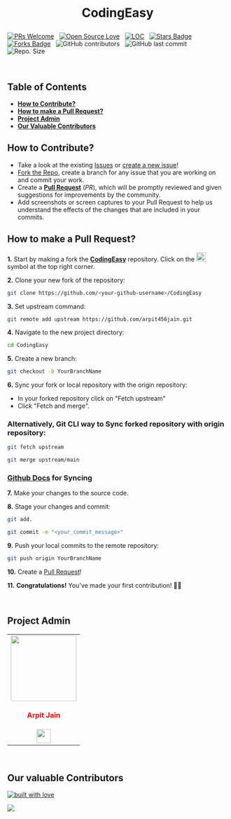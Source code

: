 # <p align = "center"> CodingEasy </p>

[![PRs Welcome](https://img.shields.io/badge/PRs-welcome-brightgreen.svg?style=flat-square)](https://github.com/arpit456jain/CodingEasy/pulls) &nbsp; 
[![Open Source Love](https://badges.frapsoft.com/os/v1/open-source.png?v=103)](https://github.com/ellerbrock/open-source-badges/) &nbsp; 
<a href="https://github.com/arpit456jain/CodingEasy"><img src="https://sloc.xyz/github/arpit456jain/CodingEasy" alt="LOC"/></a> &nbsp;
<a href="https://github.com/arpit456jain/CodingEasy/stargazers"><img src="https://img.shields.io/github/stars/arpit456jain/CodingEasy" alt="Stars Badge"/></a> &nbsp;  
<a href="https://github.com/arpit456jain/CodingEasy/network/members"><img src="https://img.shields.io/github/forks/arpit456jain/CodingEasy" alt="Forks Badge"/></a> &nbsp;
![GitHub contributors](https://img.shields.io/github/contributors/arpit456jain/CodingEasy?color=blue) &nbsp;
![GitHub last commit](https://img.shields.io/github/last-commit/arpit456jain/CodingEasy?color=red&style=plastic) &nbsp;
![Repo. Size](https://img.shields.io/github/repo-size/arpit456jain/CodingEasy?color=white) &nbsp;  

</br>

## Table of Contents
  - **[How to Contribute?](https://github.com/Chayan-11/CodingEasy/blob/master/README.md#how-to-contribute)**
  - **[How to make a Pull Request?](https://github.com/Chayan-11/CodingEasy/blob/master/README.md#how-to-make-a-pull-request)**
  - **[Project Admin](https://github.com/Chayan-11/CodingEasy/blob/master/README.md#project-admin)**
  - **[Our Valuable Contributors](https://github.com/Chayan-11/CodingEasy/blob/master/README.md#our-valuable-contributors)**
  
## How to Contribute?

- Take a look at the existing [Issues](https://github.com/ssurbhi09/Github-Automation/issues) or [create a new issue](https://github.com/ssurbhi09/Github-Automation/issues/new/choose)!
- [Fork the Repo](https://github.com/ssurbhi09/Github-Automation/issues/new/fork), create a branch for any issue that you are working on and commit your work.
- Create a **[Pull Request](CodingEasy)** (_PR_), which will be promptly reviewed and given suggestions for improvements by the community.
- Add screenshots or screen captures to your Pull Request to help us understand the effects of the changes that are included in your commits.

## How to make a Pull Request?

**1.** Start by making a fork the [**CodingEasy**](https://github.com/arpit456jain/CodingEasy) repository. Click on the <a href="https://github.com/arpit456jain/CodingEasy/fork"><img src="https://i.imgur.com/G4z1kEe.png" height="21" width="21"></a> symbol at the top right corner.

**2.** Clone your new fork of the repository:

```bash
git clone https://github.com/<your-github-username>/CodingEasy
```

**3.** Set upstream command:

```bash
git remote add upstream https://github.com/arpit456jain.git
```

**4.** Navigate to the new project directory:

```bash
cd CodingEasy
```

**5.** Create a new branch:

```bash
git checkout -b YourBranchName
```

**6.** Sync your fork or local repository with the origin repository:

- In your forked repository click on "Fetch upstream"
- Click "Fetch and merge".

### Alternatively, Git CLI way to Sync forked repository with origin repository:

```bash
git fetch upstream
```

```bash
git merge upstream/main
```

### [Github Docs](https://docs.github.com/en/github/collaborating-with-pull-requests/addressing-merge-conflicts/resolving-a-merge-conflict-on-github) for Syncing

**7.** Make your changes to the source code.

**8.** Stage your changes and commit:

```bash
git add.
```

```bash
git commit -m "<your_commit_message>"
```

**9.** Push your local commits to the remote repository:

```bash
git push origin YourBranchName
```

**10.** Create a [Pull Request](https://help.github.com/en/github/collaborating-with-issues-and-pull-requests/creating-a-pull-request)!

**11.** **Congratulations!** You've made your first contribution! 🙌🏼

</br>

## Project Admin

<table>
<tr>
<td align="center"><a href="https://github.com/arpit456jain"><img src="https://avatars.githubusercontent.com/u/55352601?v=4" width=150px height=150px /></a></br> <h4 style="color:red;">Arpit Jain</h4>
<a href="https://www.linkedin.com/in/arpit-jain-0b054a170/"><img src="https://mpng.subpng.com/20180324/vhe/kisspng-linkedin-computer-icons-logo-social-networking-ser-facebook-5ab6ebfe5f5397.2333748215219374063905.jpg" width="32px" height="32px"></a></td>

</tr>
</table>
<br>

## Our valuable Contributors

[![built with love](https://forthebadge.com/images/badges/built-with-love.svg)](https://github.com/arpit456jain/CodingEasy)

<a href="https://github.com/arpit456jain/CodingEasy/graphs/contributors">
  <img src="https://contrib.rocks/image?repo=arpit456jain/CodingEasy" />
</a>

 <br>
